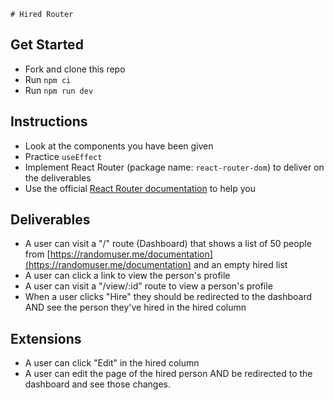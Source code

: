     # Hired Router

## Get Started
- Fork and clone this repo
- Run `npm ci`
- Run `npm run dev`

## Instructions

- Look at the components you have been given
- Practice `useEffect`
- Implement React Router (package name: `react-router-dom`) to deliver on the deliverables
- Use the official [React Router documentation](https://reactrouter.com/en/main/start/overview) to help you

## Deliverables

- A user can visit a "/" route (Dashboard) that shows a list of 50 people from 
[https://randomuser.me/documentation](https://randomuser.me/documentation) and an empty hired list
- A user can click a link to view the person's profile
- A user can visit a "/view/:id" route to view a person's profile
- When a user clicks "Hire" they should be redirected to the dashboard AND see the person they've hired in the hired column

## Extensions

- A user can click "Edit" in the hired column
- A user can edit the page of the hired person AND be redirected to the dashboard and see those changes.
